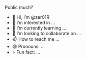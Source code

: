 Public much?

- 👋 Hi, I’m @zer01R
- 👀 I’m interested in ...
- 🌱 I’m currently learning ...
- 💞️ I’m looking to collaborate on ...
- 📫 How to reach me ...
- 😄 Pronouns: ...
- ⚡ Fun fact: ...

<!---
zer01R/zer01R is a ✨ special ✨ repository because its `README.md` (this file) appears on your GitHub profile.
You can click the Preview link to take a look at your changes.
--->
